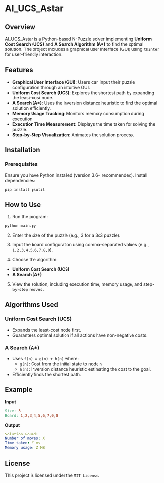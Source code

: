 # AI_UCS_Astar

## Overview
AI_UCS_Astar is a Python-based N-Puzzle solver implementing **Uniform Cost Search (UCS)** and **A Search Algorithm (A\*)** to find the optimal solution. The project includes a graphical user interface (GUI) using `tkinter` for user-friendly interaction.

## Features
- **Graphical User Interface (GUI)**: Users can input their puzzle configuration through an intuitive GUI.
- **Uniform Cost Search (UCS)**: Explores the shortest path by expanding the least-cost node.
- **A Search (A\*)**: Uses the inversion distance heuristic to find the optimal solution efficiently.
- **Memory Usage Tracking**: Monitors memory consumption during execution.
- **Execution Time Measurement**: Displays the time taken for solving the puzzle.
- **Step-by-Step Visualization**: Animates the solution process.

## Installation

### Prerequisites
Ensure you have Python installed (version 3.6+ recommended). Install dependencies:
```bash
pip install psutil
```

## How to Use
1. Run the program:
```bash
python main.py
```

2. Enter the size of the puzzle (e.g., 3 for a 3x3 puzzle).

3. Input the board configuration using comma-separated values (e.g., `1,2,3,4,5,6,7,8,0`).

4. Choose the algorithm:
  - **Uniform Cost Search (UCS)**
  - **A Search (A\*)**

5. View the solution, including execution time, memory usage, and step-by-step moves.

## Algorithms Used
### Uniform Cost Search (UCS)
- Expands the least-cost node first.
- Guarantees optimal solution if all actions have non-negative costs.

### A Search (A\*)
- Uses `f(n) = g(n) + h(n)` where:
  - `g(n)`: Cost from the initial state to node `n`
  - `h(n)`: Inversion distance heuristic estimating the cost to the goal.
- Efficiently finds the shortest path.

## Example
**Input**

```makefile
Size: 3
Board: 1,2,3,4,5,6,7,0,8
```

**Output**
```yaml
Solution Found!
Number of moves: X
Time taken: Y ms
Memory usage: Z MB
```

## License
This project is licensed under the `MIT License`.
